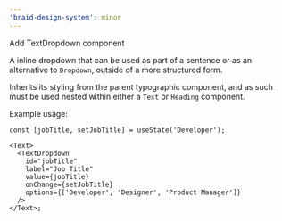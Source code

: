 ```yaml
---
'braid-design-system': minor
---
```


Add TextDropdown component

A inline dropdown that can be used as part of a sentence or as an
alternative to `Dropdown`, outside of a more structured form.

Inherits its styling from the parent typographic component, and as such
must be used nested within either a `Text` or `Heading` component.

Example usage:

```tsx
const [jobTitle, setJobTitle] = useState('Developer');

<Text>
  <TextDropdown
    id="jobTitle"
    label="Job Title"
    value={jobTitle}
    onChange={setJobTitle}
    options={['Developer', 'Designer', 'Product Manager']}
  />
</Text>;
```
